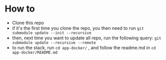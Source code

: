# How to

 * Clone this repo
 * if it's the first time you clone the repo, you then need to run `git submodule update --init --recursive`
 * then, next time you want to update all repo, run the following query: `git submodule update --recursive --remote`
 * to run the stack, run `cd app-docker/` , and follow the readme.md in `cd app-docker/README.md`
